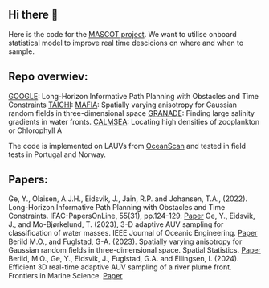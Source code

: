 ## Hi there 👋

Here is the code for the [MASCOT project](https://wiki.math.ntnu.no/mascot). We want to utilise onboard statistical model to improve real time descicions on where and when to sample. 


## Repo overwiev:
[GOOGLE](https://github.com/MASCOT-NTNU/GOOGLE): Long-Horizon Informative Path Planning with Obstacles and Time Constraints
[TAICHI](https://github.com/MASCOT-NTNU/TAICHI):
[MAFIA](https://github.com/MASCOT-NTNU/MAFIA): Spatially varying anisotropy for Gaussian random fields in three-dimensional space
[GRANADE](https://github.com/MASCOT-NTNU/GRANADE): Finding large salinity gradients in water fronts.
[CALMSEA](https://github.com/MASCOT-NTNU/CALMSEA): Locating high densities of zooplankton or Chlorophyll A

The code is implemented on LAUVs from [OceanScan](https://www.oceanscan-mst.com/) and tested in field tests in Portugal and Norway. 



## Papers:
Ge, Y., Olaisen, A.J.H., Eidsvik, J., Jain, R.P. and Johansen, T.A., (2022). Long-Horizon Informative Path Planning with Obstacles and Time Constraints. IFAC-PapersOnLine, 55(31), pp.124-129. [Paper](https://www.sciencedirect.com/science/article/pii/S240589632202465X)
Ge, Y., Eidsvik, J., and Mo-Bjørkelund, T. (2023), 3-D adaptive AUV sampling for classification of water masses. IEEE Journal of Oceanic Engineering. [Paper](https://ieeexplore.ieee.org/document/10109321)
Berild M.O., and Fuglstad, G-A. (2023). Spatially varying anisotropy for Gaussian random fields in three-dimensional space. Spatial Statistics. [Paper](https://www.sciencedirect.com/science/article/pii/S2211675323000258)
Berild, M.O., Ge, Y., Eidsvik, J., Fuglstad, G.A. and Ellingsen, I. (2024). Efficient 3D real-time adaptive AUV sampling of a river plume front. Frontiers in Marine Science. [Paper](https://www.frontiersin.org/journals/marine-science/articles/10.3389/fmars.2023.1319719/full) 

<!--

**Here are some ideas to get you started:**

🙋‍♀️ A short introduction - what is your organization all about?
🌈 Contribution guidelines - how can the community get involved?
👩‍💻 Useful resources - where can the community find your docs? Is there anything else the community should know?
🍿 Fun facts - what does your team eat for breakfast?
🧙 Remember, you can do mighty things with the power of [Markdown](https://docs.github.com/github/writing-on-github/getting-started-with-writing-and-formatting-on-github/basic-writing-and-formatting-syntax)
-->
